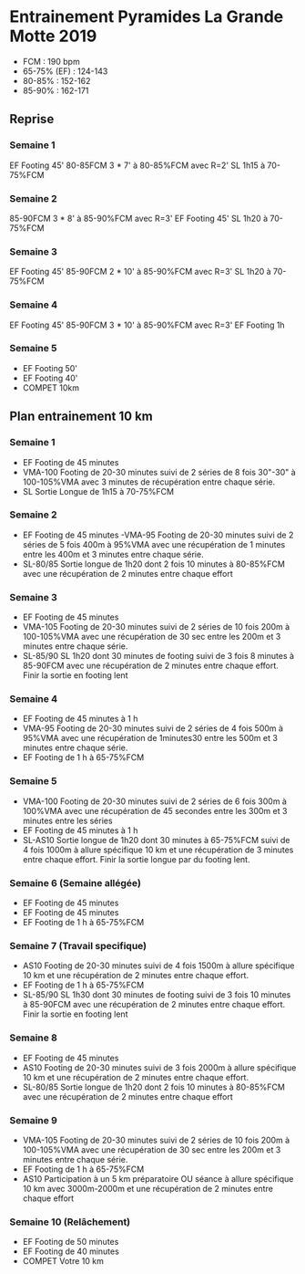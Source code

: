 # Entrainement Pyramides La Grande Motte 2019

- FCM : 190 bpm
- 65-75% (EF) : 124-143
- 80-85% : 152-162
- 85-90% : 162-171

## Reprise

### Semaine 1
EF	Footing 45'
80-85FCM	3 * 7' à 80-85%FCM avec R=2'
SL	1h15 à 70-75%FCM

### Semaine 2
85-90FCM	3 * 8' à 85-90%FCM avec R=3'
EF	Footing 45'
SL	1h20 à 70-75%FCM

### Semaine 3
EF	Footing 45'
85-90FCM	2 * 10' à 85-90%FCM avec R=3'
SL	1h20 à 70-75%FCM

### Semaine 4
EF	Footing 45'
85-90FCM	3 * 10' à 85-90%FCM avec R=3'
EF	Footing 1h

### Semaine 5

- EF	Footing 50'
- EF	Footing 40'
- COMPET	10km

## Plan entrainement 10 km

### Semaine 1
- EF	Footing de 45 minutes
- VMA-100	Footing de 20-30 minutes suivi de 2 séries de 8 fois 30"-30" à 100-105%VMA avec 3 minutes de récupération entre chaque série.
- SL	Sortie Longue de 1h15 à 70-75%FCM

### Semaine 2
- EF	Footing de 45 minutes
-VMA-95	Footing de 20-30 minutes suivi de 2 séries de 5 fois 400m à 95%VMA avec une récupération de 1 minutes entre les 400m et 3 minutes entre chaque série.
- SL-80/85	Sortie longue de 1h20 dont 2 fois 10 minutes à 80-85%FCM avec une récupération de 2 minutes entre chaque effort

### Semaine 3
- EF	Footing de 45 minutes
- VMA-105	Footing de 20-30 minutes suivi de 2 séries de 10 fois 200m à 100-105%VMA avec une récupération de 30 sec entre les 200m et 3 minutes entre chaque série.
- SL-85/90	SL 1h20 dont 30 minutes de footing suivi de 3 fois 8 minutes à 85-90FCM avec une récupération de 2 minutes entre chaque effort. Finir la sortie en footing lent

### Semaine 4
- EF	Footing de 45 minutes à 1 h
- VMA-95	Footing de 20-30 minutes suivi de 2 séries de 4 fois 500m à 95%VMA avec une récupération de 1minutes30 entre les 500m et 3 minutes entre chaque série.
- EF	Footing de 1 h à 65-75%FCM

### Semaine 5
- VMA-100	Footing de 20-30 minutes suivi de 2 séries de 6 fois 300m à 100%VMA avec une récupération de 45 secondes entre les 300m et 3 minutes entre les séries
- EF	Footing de 45 minutes à 1 h
- SL-AS10	Sortie longue de 1h20 dont 30 minutes à 65-75%FCM suivi de 4 fois 1000m à allure spécifique 10 km et une récupération de 3 minutes entre chaque effort. Finir la sortie longue par du footing lent.

### Semaine 6 (Semaine allégée)
- EF	Footing de 45 minutes
- EF	Footing de 45 minutes
- EF	Footing de 1 h à 65-75%FCM

### Semaine 7 (Travail specifique)
- AS10	Footing de 20-30 minutes suivi de 4 fois 1500m à allure spécifique 10 km et une récupération de 2 minutes entre chaque effort.
- EF	Footing de 1 h à 65-75%FCM
- SL-85/90	SL 1h30 dont 30 minutes de footing suivi de 3 fois 10 minutes à 85-90FCM avec une récupération de 2 minutes entre chaque effort. Finir la sortie en footing lent

### Semaine 8
- EF	Footing de 45 minutes
- AS10	Footing de 20-30 minutes suivi de 3 fois 2000m à allure spécifique 10 km et une récupération de 2 minutes entre chaque effort.
- SL-80/85	Sortie longue de 1h20 dont 2 fois 10 minutes à 80-85%FCM avec une récupération de 2 minutes entre chaque effort

### Semaine 9
- VMA-105	Footing de 20-30 minutes suivi de 2 séries de 10 fois 200m à 100-105%VMA avec une récupération de 30 sec entre les 200m et 3 minutes entre chaque série.
- EF	Footing de 1 h à 65-75%FCM
- AS10	Participation à un 5 km préparatoire OU séance à allure spécifique 10 km avec 3000m-2000m et une récupération de 2 minutes entre chaque effort


### Semaine 10 (Relâchement)
- EF	Footing de 50 minutes
- EF	Footing de 40 minutes
- COMPET	Votre 10 km